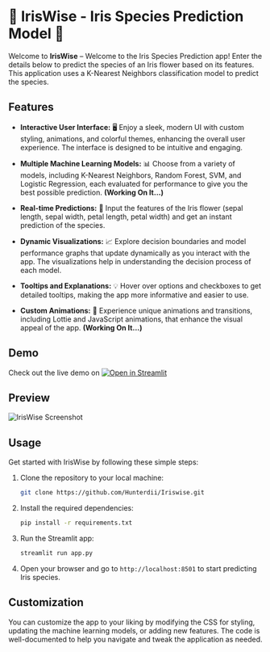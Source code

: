 # 🌼 IrisWise - Iris Species Prediction Model 🌺

Welcome to **IrisWise** – Welcome to the Iris Species Prediction app! Enter the details below to predict the species of an Iris flower based on its features. This application uses a K-Nearest Neighbors classification model to predict the species.

## Features

- **Interactive User Interface:** 🖥️ Enjoy a sleek, modern UI with custom styling, animations, and colorful themes, enhancing the overall user experience. The interface is designed to be intuitive and engaging.

- **Multiple Machine Learning Models:** 📊 Choose from a variety of models, including K-Nearest Neighbors, Random Forest, SVM, and Logistic Regression, each evaluated for performance to give you the best possible prediction. **(Working On It...)**

- **Real-time Predictions:** 🌸 Input the features of the Iris flower (sepal length, sepal width, petal length, petal width) and get an instant prediction of the species.

- **Dynamic Visualizations:** 📈 Explore decision boundaries and model performance graphs that update dynamically as you interact with the app. The visualizations help in understanding the decision process of each model.

- **Tooltips and Explanations:** 💡 Hover over options and checkboxes to get detailed tooltips, making the app more informative and easier to use.

- **Custom Animations:** 🎨 Experience unique animations and transitions, including Lottie and JavaScript animations, that enhance the visual appeal of the app. **(Working On It...)**

## Demo

Check out the live demo on [![Open in Streamlit](https://static.streamlit.io/badges/streamlit_badge_black_white.svg)](https://iriswise.streamlit.app/)

## Preview

![IrisWise Screenshot](https://github.com/user-attachments/assets/c6eb8853-cdbf-490d-808e-321f54aac302)


## Usage

Get started with IrisWise by following these simple steps:

1. Clone the repository to your local machine:

   ```bash
   git clone https://github.com/Hunterdii/Iriswise.git
   ```

2. Install the required dependencies:

   ```bash
   pip install -r requirements.txt
   ```

3. Run the Streamlit app:

   ```bash
   streamlit run app.py
   ```

4. Open your browser and go to `http://localhost:8501` to start predicting Iris species.

## Customization

You can customize the app to your liking by modifying the CSS for styling, updating the machine learning models, or adding new features. The code is well-documented to help you navigate and tweak the application as needed.
